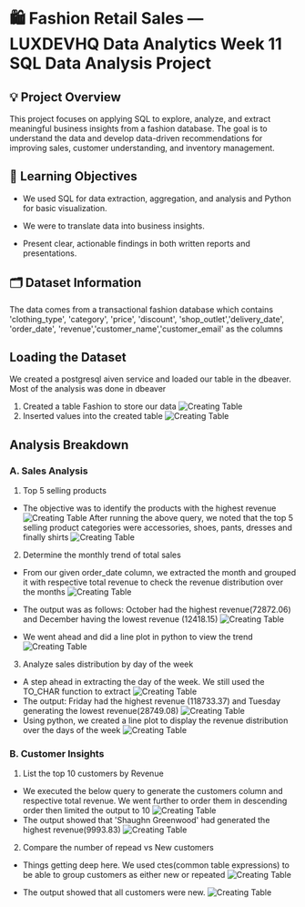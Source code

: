 # 🛍️ Fashion Retail Sales — LUXDEVHQ Data Analytics Week 11 SQL Data Analysis Project


## 💡 Project Overview
This project focuses on applying SQL to explore, analyze, and extract meaningful business insights from a fashion database. The goal is to understand the data and develop data-driven recommendations for improving sales, customer understanding, and inventory management.

## 🎯 Learning Objectives
- We used SQL for data extraction, aggregation, and analysis and Python for basic visualization.

- We were to translate data into business insights.

- Present clear, actionable findings in both written reports and presentations.

## 🗂️ Dataset Information
The data comes from a transactional fashion database which contains 'clothing_type', 'category', 'price', 'discount', 'shop_outlet','delivery_date', 'order_date', 'revenue','customer_name','customer_email' as the columns

## Loading the Dataset
We created a postgresql aiven service and loaded our table in the dbeaver. Most of the analysis was done in dbeaver
1. Created a table Fashion to store our data
![Creating Table](Images/creating.png)
2. Inserted values into the created table
![Creating Table](Images/loading.png)

## Analysis Breakdown
### A. Sales Analysis
1. Top 5 selling products
- The objective was to identify the products with the highest revenue
![Creating Table](Images/top5.png)
After running the above query, we noted that the top 5 selling product categories were accessories, shoes, pants, dresses and finally shirts
![Creating Table](Images/top5output.png)

2. Determine the monthly trend of total sales
- From our given order_date column, we extracted the month and grouped it with respective total revenue to check the revenue distribution over the months
![Creating Table](Images/monthsales.png)

- The output was as follows: October had the highest revenue(72872.06) and December having the lowest revenue (12418.15)
![Creating Table](Images/monthoutput.png)
- We went ahead and did a line plot in python to view the trend
![Creating Table](Images/monthpy.png)

3. Analyze sales distribution by day of the week
- A step ahead in extracting the day of the week. We still used the TO_CHAR function to extract
![Creating Table](Images/weeksales.png)
- The output: Friday had the highest revenue (118733.37) and Tuesday generating the lowest revenue(28749.08)
![Creating Table](Images/weekoutput.png)
- Using python, we created a line plot to display the revenue distribution over the days of the week
![Creating Table](Images/weekpy.png)

### B. Customer Insights
1. List the top 10 customers by Revenue
- We executed the below query to generate the customers column and respective total revenue. We went further to order them in descending order then limited the output to 10
![Creating Table](Images/customers.png)
- The output showed that 'Shaughn Greenwood' had generated the highest revenue(9993.83)
![Creating Table](Images/customeroutput.png)

2. Compare the number of repead vs New customers
- Things getting deep here. We used ctes(common table expressions) to be able to group customers as either new or repeated
![Creating Table](Images/new.png)

- The output showed that all customers were new.
![Creating Table](Images/newoutput.png)

